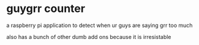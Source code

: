 # guygrr counter

a raspberry pi application to detect when ur guys are saying grr too much

also has a bunch of other dumb add ons because it is irresistable
